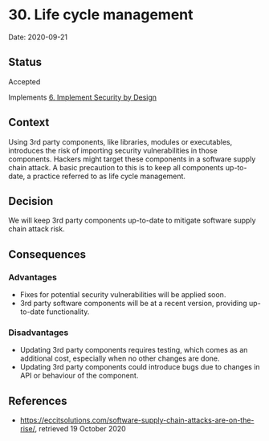 # 30. Life cycle management

Date: 2020-09-21

## Status

Accepted

Implements [6. Implement Security by Design](0006-implement-security-by-design.md)

## Context

Using 3rd party components, like libraries, modules or executables, introduces the risk of importing security vulnerabilities in those components. Hackers might target these components in a software supply chain attack. A basic precaution to this is to keep all components up-to-date, a practice referred to as life cycle management.

## Decision

We will keep 3rd party components up-to-date to mitigate software supply chain attack risk.

## Consequences

### Advantages

* Fixes for potential security vulnerabilities will be applied soon.
* 3rd party software components will be at a recent version, providing up-to-date functionality.

### Disadvantages

* Updating 3rd party components requires testing, which comes as an additional cost, especially when no other changes are done.
* Updating 3rd party components could introduce bugs due to changes in API or behaviour of the component.

## References

* https://eccitsolutions.com/software-supply-chain-attacks-are-on-the-rise/, retrieved 19 October 2020
